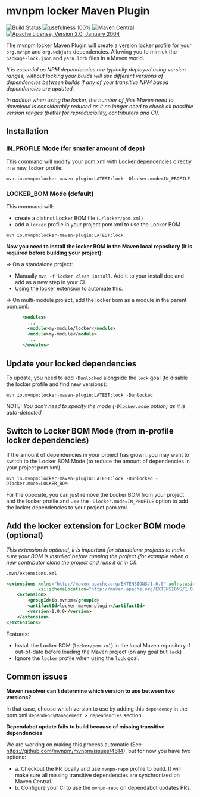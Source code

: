 # mvnpm locker Maven Plugin

[![Build Status](https://img.shields.io/github/actions/workflow/status/mvnpm/locker/build.yml?label=Build&branch=main)](https://github.com/mvnpm/locker/actions/workflows/build.yml)
[![usefulness 100%](https://img.shields.io/badge/usefulness-100%25-success.svg?label=Usefulness)](https://www.google.com/search?q=pasta+machine)
[![Maven Central](https://img.shields.io/maven-central/v/io.mvnpm/locker-maven-plugin.svg?label=Maven%20Central)](https://search.maven.org/artifact/io.mvnpm/locker-maven-plugin)
[![Apache License, Version 2.0, January 2004](https://img.shields.io/github/license/apache/maven.svg?label=License)](https://www.apache.org/licenses/LICENSE-2.0)

The mvnpm locker Maven Plugin will create a version locker profile for your `org.mvnpm` and `org.webjars` dependencies.
Allowing you to mimick the `package-lock.json` and `yarn.lock` files in a Maven world.

_It is essential as NPM dependencies are typically deployed using version ranges, without locking your builds will use different versions of dependencies between builds if any of your transitive NPM based dependencies are updated._

_In additon when using the locker, the number of files Maven need to download is considerably reduced as it no longer need to check all possible version ranges (better for reproducibility, contributors and CI)._

## Installation

### IN_PROFILE Mode  (for smaller amount of deps)

This command will modify your pom.xml with Locker dependencies directly in a new `locker` profile:
```shell
mvn io.mvnpm:locker-maven-plugin:LATEST:lock -Dlocker.mode=IN_PROFILE
```

### LOCKER_BOM Mode (default)

This command will:
- create a distinct Locker BOM file (`./locker/pom.xml`)
- add a `locker` profile in your project pom.xml to use the Locker BOM

```shell
mvn io.mvnpm:locker-maven-plugin:LATEST:lock
```

**Now you need to install the locker BOM in the Maven local repository (It is required before building your project):**

=> On a standalone project:
- Manually `mvn -f locker clean install`. Add it to your install doc and add as a new step in your CI.
- [Using the locker extension](#add-the-locker-extension-for-locker-bom-mode-optional) to automate this.

=> On multi-module project, add the locker bom as a module in the parent pom.xml:
```xml
      <modules>
        ...
        <module>my-module/locker</module>
        <module>my-module</module>
        ...
      </modules>
```

## Update your locked dependencies

To update, you need to add `-Dunlocked` alongside the `lock` goal (to disable the locker profile and find new versions):
```shell
mvn io.mvnpm:locker-maven-plugin:LATEST:lock -Dunlocked
```

NOTE: _You don't need to specify the mode (`-Dlocker.mode` option) as it is auto-detected._

## Switch to Locker BOM Mode (from in-profile locker dependencies)

If the amount of dependencies in your project has grown, you may want to switch to the Locker BOM Mode (to reduce the amount of dependencies in your project pom.xml).
```shell
mvn io.mvnpm:locker-maven-plugin:LATEST:lock -Dunlocked -Dlocker.mode=LOCKER_BOM
```

For the opposite, you can just remove the Locker BOM from your project and the locker profile and use the `-Dlocker.mode=IN_PROFILE` option to add the locker dependencies to your project pom.xml.

## Add the locker extension for Locker BOM mode (optional)

_This extension is optional, it is important for standalone projects to make sure your BOM is installed before running the project (for example when a new contributor clone the project and runs it or in CI)._

`.mvn/extensions.xml`
```xml
<extensions xmlns="http://maven.apache.org/EXTENSIONS/1.0.0" xmlns:xsi="http://www.w3.org/2001/XMLSchema-instance"
            xsi:schemaLocation="http://maven.apache.org/EXTENSIONS/1.0.0 http://maven.apache.org/xsd/core-extensions-1.0.0.xsd">
    <extension>
        <groupId>io.mvnpm</groupId>
        <artifactId>locker-maven-plugin</artifactId>
        <version>1.0.0</version>
    </extension>
</extensions>
```

Features:
- Install the Locker BOM (`locker/pom.xml`) in the local Maven repository if out-of-date before loading the Maven project (on any goal but `lock`)
- Ignore the `locker` profile when using the `lock` goal.


## Common issues

**Maven resolver can't determine which version to use between two versions?**

In that case, choose which version to use by adding this `dependency` in the pom.xml `dependencyManagement > dependencies` section.

**Dependabot update fails to build because of missing transitive dependencies**

We are working on making this process automatic (See https://github.com/mvnpm/mvnpm/issues/4614), but for now you have two options:
- a. Checkout the PR locally and use `mvnpm-repo` profile to build. It will make sure all missing transitive dependencies are synchronized on Maven Central.
- b. Configure your CI to use the `mvnpm-repo` on dependabot updates PRs.

